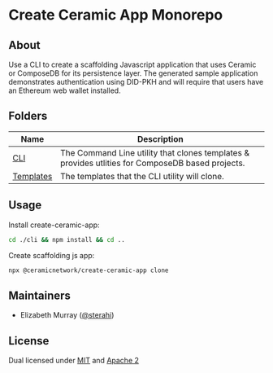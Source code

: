 # Create Ceramic App Monorepo

## About

Use a CLI to create a scaffolding Javascript application that uses Ceramic or 
ComposeDB for its persistence layer. The generated sample application 
demonstrates authentication using DID-PKH and will require that users have an
Ethereum web wallet installed.



## Folders
| Name                     | Description                                                                                      |
|--------------------------|--------------------------------------------------------------------------------------------------|
| [CLI](./cli)             | The Command Line utility that clones templates & provides utlities for ComposeDB based projects. |
| [Templates](./templates) | The templates that the CLI utility will clone.                                                   |

## Usage

Install create-ceramic-app:
```sh
cd ./cli && npm install && cd ..
```

Create scaffolding js app:
```sh
npx @ceramicnetwork/create-ceramic-app clone
```

## Maintainers

- Elizabeth Murray ([@sterahi](https://github.com/sterahi))

## License

Dual licensed under [MIT](LICENSE-MIT) and [Apache 2](LICENSE-APACHE)
